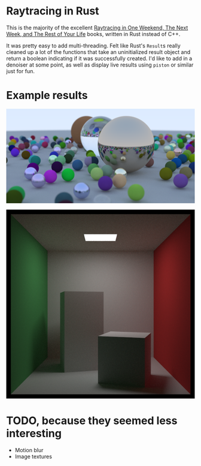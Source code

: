 # Raytracing in Rust

This is the majority of the excellent [Raytracing in One Weekend, The Next Week, and The Rest of Your Life](https://raytracing.github.io/) books, written in Rust instead of C++.

It was pretty easy to add multi-threading. Felt like Rust's `Result`s really cleaned up a lot of the functions that take an uninitialized result object and return a boolean indicating if it was successfully created. I'd like to add in a denoiser at some point, as well as display live results using `piston` or similar just for fun.

# Example results
![spheres](/examples/spheres.png)

![Cornell Box](/examples/cornell_box.png)

# TODO, because they seemed less interesting
- Motion blur
- Image textures
